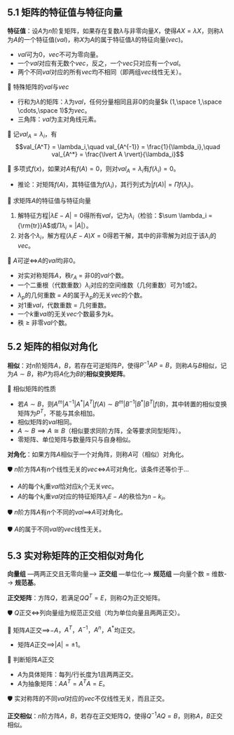 ## 5.1 矩阵的特征值与特征向量

**特征值**：设$A$为$n$阶复矩阵，如果存在复数$\lambda$与非零向量$X$，使得$A X = \lambda X$，则称$\lambda$为$A$的一个特征值($val$)，称$X$为$A$的属于特征值$\lambda$的特征向量($vec$)。

- $val$可为0，$vec$不可为零向量。
- 一个$val$对应有无数个$vec$，反之，一个$vec$只对应有一个$val$。
- 两个不同$val$对应的所有$vec$均不相同（即两组$vec$线性无关）。

📍 特殊矩阵的$val$与$vec$

- 行和为$\lambda$的矩阵：$\lambda$为$val$，任何分量相同且非0的向量$k (1,\space 1,\space \cdots,\space 1)$为$vec$。
- 三角阵：$val$为主对角线元素。

📍 记$val_A = \lambda_i$，有
$$val_{A^T} = \lambda_i,\quad val_{A^{-1}} = \frac{1}{\lambda_i},\quad val_{A^*} = \frac{\lvert A \rvert}{\lambda_i}$$

📍 多项式$f(x)$，如果对$A$有$f(A) = 0$，则对$val_A = \lambda_i$有$f(\lambda_i) = 0$。

- 推论：对矩阵$f(A)$，其特征值为$f(\lambda_i)$，其行列式为$\lvert f(A) \rvert = \Pi f(\lambda_i)$。

📍 求矩阵$A$的特征值与特征向量

1. 解特征方程$\lvert \lambda E - A \rvert = 0$得所有$val$，记为$\lambda_i$（检验：$\sum \lambda_i = {\rm{tr}}A$或$\Pi \lambda_i = \lvert A \rvert$）。
2. 对各个$\lambda_i$，解方程$(\lambda_i E - A) X = 0$得若干解，其中的非零解为对应于该$\lambda_i$的$vec$。

📍 $A$可逆$\iff$$A$的$val$均非0。

- 对实对称矩阵$A$，秩$r_A$ = 非0的$val$个数。
- 一个二重根（代数重数）$\lambda_i$对应的空间维数（几何重数）可为1或2。
- $\lambda_p$的几何重数 = $A$的属于$\lambda_p$的无关$vec$的个数。
- 对1重$val$，代数重数 = 几何重数。
- 一个$k$重$val$的无关$vec$个数最多为$k$。
- 秩 $\geqslant$ 非零$val$个数。

## 5.2 矩阵的相似对角化

**相似**：对$n$阶矩阵$A$，$B$，若存在可逆矩阵$P$，使得$P^{-1} A P = B$，则称$A$与$B$相似，记为$A \sim B$，称$P$为将$A$化为$B$的**相似变换矩阵**。

🔔 相似矩阵的性质

- 若$A \sim B$，则$A^m | A^{-1} | A^* | A^T | f(A) \sim B^m | B^{-1} | B^* | B^T | f(B)$，其中转置的相似变换矩阵为$P^T$，不能与其余相加。
- 相似矩阵的$val$相同。
- $A \sim B \implies A \cong B$（相似要求同阶方阵，全等要求同型矩阵）。
- 零矩阵、单位矩阵与数量阵只与自身相似。

**对角化**：如果方阵$A$相似于一个对角阵，则称$A$可（相似）对角化。

🛡 $n$阶方阵$A$有$n$个线性无关的$vec$$\iff$$A$可对角化，该条件还等价于...

- $A$的每个$k_i$重$val$恰对应$k_i$个无关$vec$。
- $A$的每个$k_i$重$val$对应的特征矩阵$\lambda_i E - A$的秩恰为$n - k_i$。

🛡 $n$阶方阵$A$有$n$个不同的$val$$\implies$$A$可对角化。

🛡 $A$的属于不同$val$的$vec$线性无关。

## 5.3 实对称矩阵的正交相似对角化

**向量组** —两两正交且无零向量--> **正交组** —单位化--> **规范组** —向量个数 = 维数--> **规范基**。

**正交矩阵**：方阵$Q$，若满足$Q Q^T = E$，则称$Q$为正交矩阵。

🛡 $Q$正交$\iff$列向量组为规范正交组（均为单位向量且两两正交）。

📍 矩阵$A$正交$\implies$$-A$，$A^T$，$A^{-1}$，$A^n$，$A^*$均正交。

- 矩阵$A$正交$\implies$$\lvert A \rvert = \pm 1$。

📍 判断矩阵$A$正交

- $A$为具体矩阵：每列/行长度为1且两两正交。
- $A$为抽象矩阵：$A A^T = A^T A = E$。

🛡 实对称阵的不同$val$对应的$vec$不仅线性无关，而且正交。

**正交相似**：$n$阶方阵$A$，$B$，若存在正交矩阵$Q$，使得$Q^{-1} A Q = B$，则称$A$，$B$正交相似。